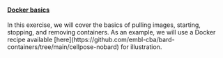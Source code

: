<h4 id="spots"><a href="#spots">Docker basics</a></h4>
In this exercise, we will cover the basics of pulling images, starting, stopping, and removing containers. 
As an example, we will use a Docker recipe available [here](https://github.com/embl-cba/bard-containers/tree/main/cellpose-nobard) for illustration.

